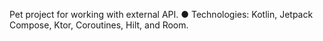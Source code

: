 Pet project for working with external API.
●	Technologies: Kotlin, Jetpack Compose, Ktor, Coroutines, Hilt, and Room.
